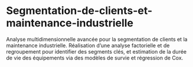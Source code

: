 # Segmentation-de-clients-et-maintenance-industrielle
Analyse multidimensionnelle avancée pour la segmentation de clients et la maintenance industrielle. Réalisation d’une analyse factorielle et de regroupement pour identifier des segments clés, et estimation de la durée de vie des équipements via des modèles de survie et régression de Cox.
